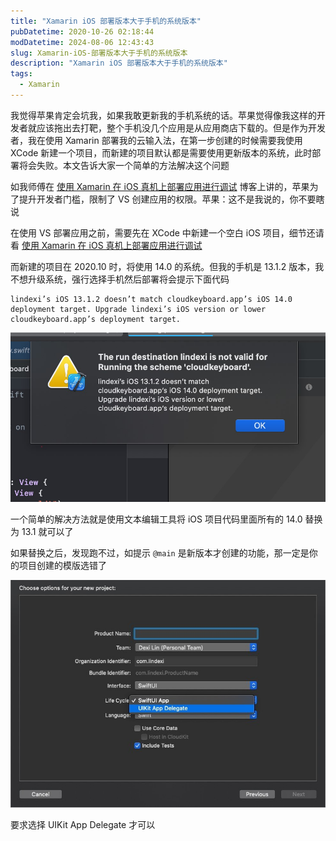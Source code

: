 ```yaml
---
title: "Xamarin iOS 部署版本大于手机的系统版本"
pubDatetime: 2020-10-26 02:18:44
modDatetime: 2024-08-06 12:43:43
slug: Xamarin-iOS-部署版本大于手机的系统版本
description: "Xamarin iOS 部署版本大于手机的系统版本"
tags:
  - Xamarin
---
```





我觉得苹果肯定会坑我，如果我敢更新我的手机系统的话。苹果觉得像我这样的开发者就应该拖出去打靶，整个手机没几个应用是从应用商店下载的。但是作为开发者，我在使用 Xamarin 部署我的云输入法，在第一步创建的时候需要我使用 XCode 新建一个项目，而新建的项目默认都是需要使用更新版本的系统，此时部署将会失败。本文告诉大家一个简单的方法解决这个问题

<!--more-->


<!-- CreateTime:2020/10/26 10:18:44 -->

<!-- 标签：Xamarin -->



如我师傅在 [使用 Xamarin 在 iOS 真机上部署应用进行调试](https://blog.walterlv.com/post/deploy-and-debug-ios-app-using-xamarin.html) 博客上讲的，苹果为了提升开发者门槛，限制了 VS 创建应用的权限。苹果：这不是我说的，你不要瞎说

在使用 VS 部署应用之前，需要先在 XCode 中新建一个空白 iOS 项目，细节还请看  [使用 Xamarin 在 iOS 真机上部署应用进行调试](https://blog.walterlv.com/post/deploy-and-debug-ios-app-using-xamarin.html) 

而新建的项目在 2020.10 时，将使用 14.0 的系统。但我的手机是 13.1.2 版本，我不想升级系统，强行选择手机然后部署将会提示下面代码

```
lindexi’s iOS 13.1.2 doesn’t match cloudkeyboard.app’s iOS 14.0 deployment target. Upgrade lindexi’s iOS version or lower cloudkeyboard.app’s deployment target.
```

<!-- ![](images/img-Xamarin iOS 部署版本大于手机的系统版本0.png) -->

![](images/img-modify-de7a9ce14ad396f16290d7a8ba3f4193.jpg)

一个简单的解决方法就是使用文本编辑工具将 iOS 项目代码里面所有的 14.0 替换为 13.1 就可以了

如果替换之后，发现跑不过，如提示 `@main` 是新版本才创建的功能，那一定是你的项目创建的模版选错了

<!-- ![](images/img-Xamarin iOS 部署版本大于手机的系统版本1.png) -->

![](images/img-modify-081f7c76a53b5e4c7a42e1ce65c11f68.jpg)

要求选择 UIKit App Delegate 才可以

